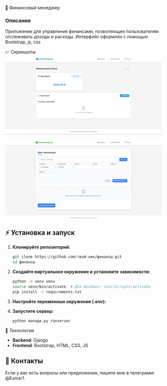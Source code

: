  💼 Финансовый менеджер

### Описание
Приложение для управления финансами, позволяющее пользователям отслеживать доходы и расходы. Интерфейс оформлен с помощью Bootstrap, js, css

 📈 Скриншоты
![Главная страница](screenshots/main_page.png)

![Добавление транзакции](screenshots/add_transaction.png)


## ⚡ Установка и запуск

1. **Клонируйте репозиторий:**
   ```sh
   git clone https://github.com/твой-ник/финансы.git
   cd финансы
   ```
2. **Создайте виртуальное окружение и установите зависимости:**
   ```sh
   python -m venv venv
   source venv/bin/activate  # Для Windows: venv\Scripts\activate
   pip install -r requirements.txt
   ```
3. **Настройте переменные окружения (.env):**
   
4. **Запустите сервер:**
   ```sh
   python manage.py runserver
   ```

 📝 Технологии
- **Backend**: Django
- **Frontend**: Bootstrap, HTML, CSS, JS

## 👤 Контакты
Если у вас есть вопросы или предложения, пишите мне в телеграмм: @Exmar1.

